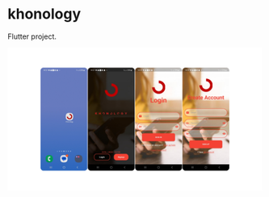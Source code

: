 # khonology

Flutter project.

![image alt](https://github.com/isaiahz/khonology/blob/master/screenshots.png?raw=true)


